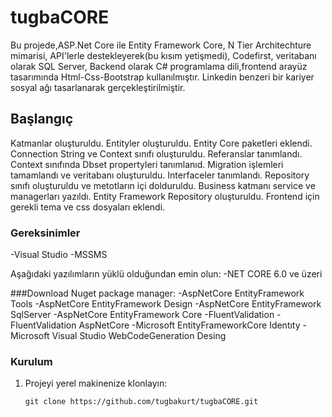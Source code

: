 # tugbaCORE
Bu projede,ASP.Net Core ile Entity Framework Core, N Tier Architechture mimarisi, API'lerle destekleyerek(bu kısım yetişmedi), Codefirst, veritabanı olarak SQL Server, Backend olarak C# programlama dili,frontend arayüz tasarımında Html-Css-Bootstrap kullanılmıştır.
Linkedin benzeri bir kariyer sosyal ağı tasarlanarak gerçekleştirilmiştir.

## Başlangıç
Katmanlar oluşturuldu.
Entityler oluşturuldu.
Entity Core paketleri eklendi.
Connection String ve Context sınıfı oluşturuldu.
Referanslar tanımlandı.
Context sınıfında Dbset propertyleri tanımlanıd.
Migration işlemleri tamamlandı ve veritabanı oluşturuldu.
Interfaceler tanımlandı.
Repository sınıfı oluşturuldu ve metotların içi dolduruldu.
Business katmanı service ve managerları yazıldı.
Entity Framework Repository oluşturuldu.
Frontend için gerekli tema ve css dosyaları eklendi.

### Gereksinimler
-Visual Studio
-MSSMS

Aşağıdaki yazılımların yüklü olduğundan emin olun:
-NET CORE 6.0 ve üzeri 

###Download
Nuget package manager:
-AspNetCore EntityFramework Tools
-AspNetCore EntityFramework Design
-AspNetCore EntityFramework SqlServer
-AspNetCore EntityFramework Core
-FluentValidation
-FluentValidation AspNetCore
-Microsoft EntityFrameworkCore Identıty
-Microsoft Visual Studio WebCodeGeneration Desing
### Kurulum

1. Projeyi yerel makinenize klonlayın:

   ```shell
   git clone https://github.com/tugbakurt/tugbaCORE.git
